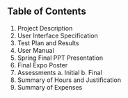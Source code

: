 ## Table of Contents

1. Project Description
2. User Interface Specification
3. Test Plan and Results
4. User Manual
5. Spring Final PPT Presentation
6. Final Expo Poster
7. Assessments
  a. Initial
  b. Final
8. Summary of Hours and Justification
9. Summary of Expenses
